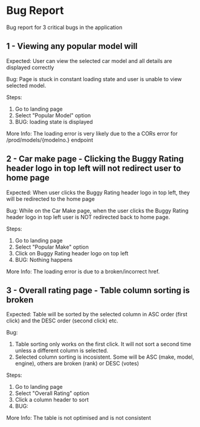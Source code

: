 # Bug Report

Bug report for 3 critical bugs in the application

## 1 - Viewing any popular model will 

Expected: 
User can view the selected car model and all details are displayed correctly

Bug: 
Page is stuck in constant loading state and user is unable to view selected model. 

Steps: 
1. Go to landing page
2. Select "Popular Model" option
3. BUG: loading state is displayed

More Info:
The loading error is very likely due to the a CORs error for /prod/models/{modelno.} endpoint


## 2 - Car make page - Clicking the Buggy Rating header logo in top left will not redirect user to home page

Expected: 
When user clicks the Buggy Rating header logo in top left, they will be redirected to the home page

Bug: 
While on the Car Make page, when the user clicks the Buggy Rating header logo in top left user is NOT redirected back to home page.

Steps: 
1. Go to landing page
2. Select "Popular Make" option
3. Click on Buggy Rating header logo on top left
4. BUG: Nothing happens

More Info:
The loading error is due to a broken/incorrect href. 


## 3 - Overall rating page - Table column sorting is broken

Expected: 
Table will be sorted by the selected column in ASC order (first click) and the DESC order (second click) etc.

Bug: 
1. Table sorting only works on the first click. It will not sort a second time unless a different column is selected.
2. Selected column sorting is incosistent. Some will be ASC (make, model, engine), others are broken (rank) or DESC (votes)

Steps: 
1. Go to landing page
2. Select "Overall Rating" option
3. Click a column header to sort
4. BUG:

More Info:
The table is not optimised and is not consistent